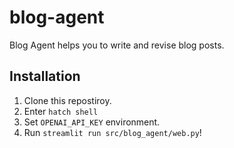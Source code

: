 # blog-agent
Blog Agent helps you to write and revise blog posts.
## Installation
1. Clone this repostiroy.
2. Enter `hatch shell`
3. Set `OPENAI_API_KEY` environment.
4. Run `streamlit run src/blog_agent/web.py`!
